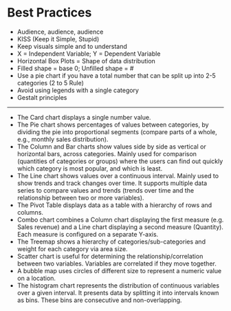 # Best Practices

* Audience, audience, audience
* KISS (Keep it Simple, Stupid)
* Keep visuals simple and to understand
* X = Independent Variable; Y = Dependent Variable
* Horizontal Box Plots = Shape of data distribution
* Filled shape = base 0; Unfilled shape = #
* Use a pie chart if you have a total number that can be split up into 2-5 categories (2 to 5 Rule)
* Avoid using legends with a single category
* Gestalt principles

-----

* The Card chart displays a single number value.
* The Pie chart shows percentages of values between categories, by dividing the pie into proportional segments (compare parts of a whole, e.g., monthly sales distribution).
* The Column and Bar charts show values side by side as vertical or horizontal bars, across categories. Mainly used for comparison (quantities of categories or groups) where the users can find out quickly which category is most popular, and which is least. 
* The Line chart shows values over a continuous interval. Mainly used to show trends and track changes over time. It supports multiple data series to compare values and trends (trends over time and the relationship between two or more variables).
* The Pivot Table displays data as a table with a hierarchy of rows and columns.
* Combo chart combines a Column chart displaying the first measure (e.g. Sales revenue) and a Line chart displaying a second measure (Quantity). Each measure is configured on a separate Y-axis.
* The Treemap shows a hierarchy of categories/sub-categories and weight for each category via area size.
* Scatter chart is useful for determining the relationship/correlation between two variables. Variables are correlated if they move together.
* A bubble map uses circles of different size to represent a numeric value on a location. 
* The histogram chart represents the distribution of continuous variables over a given interval. It presents data by splitting it into intervals known as bins. These bins are consecutive and non-overlapping.

